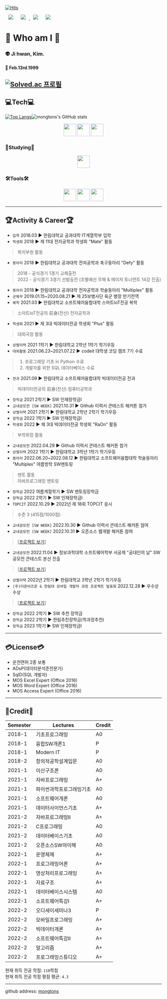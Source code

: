[![Hits](https://hits.seeyoufarm.com/api/count/incr/badge.svg?url=https%3A%2F%2Fgithub.com%2Fmongtons&count_bg=%237E90C3&title_bg=%23555555&icon=&icon_color=%23E7E7E7&title=Target&edge_flat=false)](https://hits.seeyoufarm.com)

<div>
  <a herf="https://github.com/mongtons">
    <img src="https://img.shields.io/badge/-github-%23181717?style=plastic&logo=Github&logoColor=white&link=https://github.com/mongtons"
         style="height : auto; margin-left : 10px; margin-right : 10px;"/>
  </a>
  <a href="https://www.instagram.com/kji._.hwan">
      <img src="https://img.shields.io/badge/-instagram-%23E4405F?style=plastic&logo=Instagram&logoColor=white&link=https://www.instagram.com/kji._.hwan"
          style="height : auto; margin-left : 10px; margin-right : 10px;"/>
  </a>
  <a herf="mailto:mongtons990213@gamil.com">
    <img src="https://img.shields.io/badge/-Gmail-%23EA4335?style=plastic&logo=Gmail&logoColor=white&link=mailto:mongtons990213@gmail.com"
         style="height : auto; margin-left : 10px; margin-right : 10px;"/>
  </a>
  <a herf="mailto:smilekim99@naver.com">
    <img src="https://img.shields.io/badge/-NAVER-%2303C75A?style=plastic&logo=Naver&logoColor=white&link=mailto:smilekim99@naver.com"
         style="height : auto; margin-left : 10px; margin-right : 10px;"/>
  </a>
 </div>    

# :eyes: Who am I :eyes:
### 👽 Ji hwan, Kim.   
#### :birthday: Feb.13rd.1999
[![Solved.ac 프로필](http://mazassumnida.wtf/api/v2/generate_badge?boj=mongtons)](https://solved.ac/mongtons/)
---
## :computer:Tech:computer:
[![Top Langs](https://github-readme-stats.vercel.app/api/top-langs/?username=mongtons&langs_count=8&layout=compact&theme=dark)](https://github.com/anuraghazra/github-readme-stats)![mongtons's GitHub stats](https://github-readme-stats.vercel.app/api?username=mongtons&show_icons=true&theme=radical)   

<div align="center">
  <img src="https://img.shields.io/badge/Java-5382A1?style=for-the-badge&logo=Java&logoColor=FFFFFF" style="height : 40px;"/>
  <img src="https://img.shields.io/badge/MySQL-4479A1?style=for-the-badge&logo=MySQL&logoColor=FFFFFF" style="height : 40px;"/>
  <img src="https://img.shields.io/badge/Kotlin-7F52FF?style=for-the-badge&logo=Kotlin&logoColor=FFFFFF" style="height : 40px;"/>
<!--   <img src="https://img.shields.io/badge/Python-3776AB?style=for-the-badge&logo=Python&logoColor=FFFFFF" style="height : 40px;"/> -->
</div>

### 📖Studying📖
<div align="center">
<!--   <img src="https://img.shields.io/badge/Spring-6DB33F?style=for-the-badge&logo=Spring&logoColor=FFFFFF" style="height : 40px;"/> -->
  <img src="https://img.shields.io/badge/Spring Boot-6DB33F?style=for-the-badge&logo=Spring boot&logoColor=FFFFFF" style="height : 40px;"/>
</div>

### 🛠Tools🛠
<div align="center">
  <img src="https://img.shields.io/badge/Eclipse IDE-2C2255?style=for-the-badge&logo=Eclipse IDE&logoColor=FFFFFF" style="height : 40px;"/>
  <img src="https://img.shields.io/badge/IntelliJ IDEA-000000?style=for-the-badge&logo=IntelliJ IDEA&logoColor=FFFFFF" style="height : 40px;"/>
  <img src="https://img.shields.io/badge/Android Studio-3DDC84?style=for-the-badge&logo=Android Studio&logoColor=FFFFFF" style="height : 40px;"/>
<!--   <img src="https://img.shields.io/badge/Anaconda-44A833?style=for-the-badge&logo=Anaconda&logoColor=FFFFFF" style="height : 40px;"/>
  <img src="https://img.shields.io/badge/Jupyter-F37626?style=for-the-badge&logo=Jupyter&logoColor=FFFFFF" style="height : 40px;"/>
  <img src="https://img.shields.io/badge/Visual Studio Code-007ACC?style=for-the-badge&logo=Visual Studio Code&logoColor=FFFFFF" style="height : 40px;"/> -->
</div>

---
## :trophy:Activity & Career:trophy:
* `입학` 2018.03 ▶ 한림대학교 공과대학 IT계열학부 입학
* `학생회` 2018 ▶ 제 11대 전자공학과 학생회 "Mate" 활동
> 복지부원 활동
* `동아리` 2018 ▶ 한림대학교 공과대학 전자공학과 축구동아리 "Defy" 활동
> 2018 - 공식경기 1경기 교체출전   
> 2022 - 공식경기 3경기 선발출전 (조별예선 무패 & 메이저 토너먼트 14강 진출)
* `동아리` 2018 ▶ 한림대학교 공과대학 전자공학과 학술동아리 "Multiplex" 활동
* `군복무` 2019.01.15~2020.08.21 ▶ 제 25보병사단 육군 병장 만기전역
* `복학` 2021.03 ▶ 한림대학교 소프트웨어융합대학 스마트IoT전공 복학
> 스마트IoT전공의 前身(전신) 전자공학과
* `학생회` 2021 ▶ 제 3대 빅데이터전공 학생회 "Plus" 활동
> 대외국장 활동
* `상벌이력` 2021 1학기 ▶ 한림대학교 2학년 1학기 학기우등
* `대외활동` 2021.06.23~2021.07.22 ▶ codeit 대학생 코딩 캠프 7기 수료
> 1. 프로그래밍 기초 in Python 수료   
> 2. 개발자를 위한 SQL 데이터베이스 수료   
* `전과` 2021.09 ▶ 한림대학교 소프트웨어융합대학 빅데이터전공 전과
> 빅데이터전공의 前身(전신) 컴퓨터공학과
* `장학금` 2021 2학기 ▶ SW 인재장학금Ⅰ
* `교내공모전 [SW WEEK]` 2021.10.31 ▶ Github 이력서 콘테스트 해커톤 참가
* `상벌이력` 2021 2학기 ▶ 한림대학교 2학년 2학기 학기우등
* `장학금` 2022 1학기 ▶ SW 인재장학금Ⅰ
* `학생회` 2022 ▶ 제 3대 빅데이터전공 학생회 "RaOn" 활동
> 부학회장 활동
* `교내공모전` 2022.04.29 ▶ Github 이력서 콘테스트 해커톤 참가
* `상벌이력` 2022 1학기 ▶ 한림대학교 3학년 1학기 학기우등
* `동아리` 2022.06.20~2022.08.12 ▶ 한림대학교 소프트웨어융합대학 학술동아리 "Multiplex" 여름방학 SW멘토링
> 멘토 활동   
> 자바프로그래밍 멘토링
* `장학금` 2022 여름계절학기 ▶ SW 멘토링장학금
* `장학금` 2022 2학기 ▶ SW 인재장학금Ⅰ
* `TOPCIT` 2022.10.29 ▶ 2022년 제 18회 TOPCIT 응시
> 수준 3 (415점/1000점)
* `교내공모전 [SW WEEK]` 2022.10.30 ▶ Github 이력서 콘테스트 해커톤 참여
* `교내공모전 [SW WEEK]` 2022.10.31 ▶ 오픈소스 웹개발 해커톤 참여
> \[[프로젝트 보기](https://github.com/mongtons/Finding_Restaurant_in_Traditional_Market)\]
* `교내공모전` 2022.11.04 ▶ 정보과학대학 소프트웨어학부 서공제 "공대인의 날" SW공모전 콘테스트 본선 진출
> \[[프로젝트 보기](https://github.com/mongtons/Tableing)\]
* `상벌이력` 2022년 2학기 ▶ 한림대학교 3학년 2학기 학기우등
* `(주)더존비즈온 & 한림대 모바일 개발자 과정 프로젝트 발표회` 2022.12.28 ▶ 우수상 수상 
> \[[프로젝트 보기](https://github.com/mongtons/Smart_Portfolio)\]
* `장학금` 2022 2학기 ▶ SW 추천 장학금
* `장학금` 2022 2학기 ▶ 한림추천장학금(학과장추천)
* `장학금` 2023 1학기 ▶ SW 인재장학금Ⅰ
---
## :credit_card:License:credit_card:
* 운전면허 2종 보통
* ADsP(데이터분석준전문가)
* SqlD(SQL 개발자)
* MOS Excel Expert (Office 2016)
* MOS Word Expert (Office 2016)
* MOS Access Expert (Office 2016)
---
## 🥇Credit🥇
|Semester|Lectures|Credit|
|---|---|---|
|2018-1|기초프로그래밍|A0|
|2018-1|융합SW개론1|P|
|2018-1|Modern IT|P|
|2018-2|창의적공학설계입문|A0|
|2021-1|이산구조론|A0|
|2021-1|자바프로그래밍|A+|
|2021-1|파이썬과학프로그래밍기초|A0|
|2021-1|소프트웨어개론|A0|
|2021-1|데이터사이언스기초|A+|
|2021-2|자바프로그래밍Ⅱ|A+|
|2021-2|C프로그래밍|A0|
|2021-2|데이터베이스기초|A0|
|2021-2|오픈소스SW의이해|A0|
|2022-1|운영체제|A+|
|2022-1|프로그래밍어론|A+|
|2022-1|영상처리프로그래밍|A+|
|2022-1|자료구조|A+|
|2022-1|데이터베이스시스템|A0|
|2022-1|소프트웨어특강Ⅰ|A+|
|2022-2|오디세이세미나3|P|
|2022-2|모바일프로그래밍|A+|
|2022-2|빅데이터개론|A+|
|2022-2|소프트웨어특강Ⅱ|A+|
|2022-2|알고리즘|A+|
|2022-2|프로그래밍스튜디오|A+|

현재 취득 전공 학점: `110`학점   
현재 취득 전공 학점 평점 평균: `4.3`

---
github address: [mongtons][github]

[github]:http://github.com/mongtons
